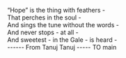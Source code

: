 “Hope” is the thing with feathers -  
That perches in the soul -  
And sings the tune without the words -  
And never stops - at all -  
And sweetest - in the Gale - is heard -  
------ From Tanuj
Tanuj
----- TO main